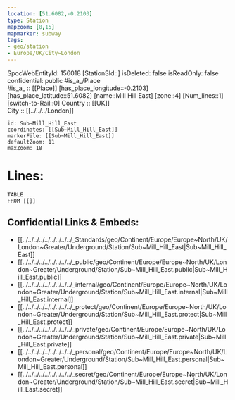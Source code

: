 ```yaml
---
location: [51.6082,-0.2103] 
type: Station 
mapzoom: [8,15] 
mapmarker: subway 
tags:
- geo/station
- Europe/UK/City~London
---
```

SpocWebEntityId: 156018
[StationSId::] 
isDeleted: false
isReadOnly: false
confidential: public
#is_a_/Place  
#is_a_ :: [[Place]] 
[has_place_longitude::-0.2103] 
[has_place_latitude::51.6082] 
[name::Mill Hill East] 
[zone::4] 
[Num_lines::1] 
[switch-to-Rail::0] 
Country :: [[UK]]  
City :: [[../../../London]]  


```leaflet
id: Sub~Mill_Hill_East
coordinates: [[Sub~Mill_Hill_East]] 
markerFile: [[Sub~Mill_Hill_East]] 
defaultZoom: 11 
maxZoom: 18
```


# Lines: 
```dataview
TABLE 
FROM [[]] 
```

## Confidential Links & Embeds: 
- [[../../../../../../../../../_Standards/geo/Continent/Europe/Europe~North/UK/London~Greater/Underground/Station/Sub~Mill_Hill_East|Sub~Mill_Hill_East]] 
- [[../../../../../../../../../_public/geo/Continent/Europe/Europe~North/UK/London~Greater/Underground/Station/Sub~Mill_Hill_East.public|Sub~Mill_Hill_East.public]] 
- [[../../../../../../../../../_internal/geo/Continent/Europe/Europe~North/UK/London~Greater/Underground/Station/Sub~Mill_Hill_East.internal|Sub~Mill_Hill_East.internal]] 
- [[../../../../../../../../../_protect/geo/Continent/Europe/Europe~North/UK/London~Greater/Underground/Station/Sub~Mill_Hill_East.protect|Sub~Mill_Hill_East.protect]] 
- [[../../../../../../../../../_private/geo/Continent/Europe/Europe~North/UK/London~Greater/Underground/Station/Sub~Mill_Hill_East.private|Sub~Mill_Hill_East.private]] 
- [[../../../../../../../../../_personal/geo/Continent/Europe/Europe~North/UK/London~Greater/Underground/Station/Sub~Mill_Hill_East.personal|Sub~Mill_Hill_East.personal]] 
- [[../../../../../../../../../_secret/geo/Continent/Europe/Europe~North/UK/London~Greater/Underground/Station/Sub~Mill_Hill_East.secret|Sub~Mill_Hill_East.secret]] 
